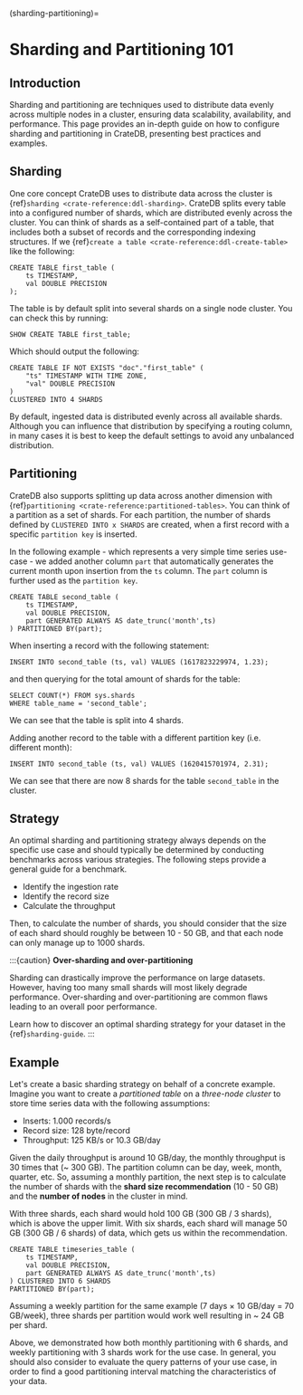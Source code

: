 (sharding-partitioning)=

# Sharding and Partitioning 101

## Introduction

Sharding and partitioning are techniques used to distribute data evenly across
multiple nodes in a cluster, ensuring data scalability, availability, and performance.
This page provides an in-depth guide on how to configure sharding and partitioning in
CrateDB, presenting best practices and examples.

## Sharding

One core concept CrateDB uses to distribute data across the cluster is
{ref}`sharding <crate-reference:ddl-sharding>`. CrateDB splits every table into a
configured number of shards, which are distributed evenly across the cluster.
You can think of shards as a self-contained part of a table, that includes both
a subset of records and the corresponding indexing structures. If we
{ref}`create a table <crate-reference:ddl-create-table>` like the following:

```psql
CREATE TABLE first_table (
    ts TIMESTAMP,
    val DOUBLE PRECISION
);
```

The table is by default split into several shards on a single node cluster.
You can check this by running:

```psql
SHOW CREATE TABLE first_table;
```

Which should output the following:

```psql
CREATE TABLE IF NOT EXISTS "doc"."first_table" (
    "ts" TIMESTAMP WITH TIME ZONE,
    "val" DOUBLE PRECISION
)
CLUSTERED INTO 4 SHARDS
```

By default, ingested data is distributed evenly across all available shards.
Although you can influence that distribution by specifying a routing column, in
many cases it is best to keep the default settings to avoid any unbalanced distribution.

## Partitioning

CrateDB also supports splitting up data across another dimension with
{ref}`partitioning <crate-reference:partitioned-tables>`. You can think of a
partition as a set of shards. For each partition, the number of shards defined
by `CLUSTERED INTO x SHARDS` are created, when a first record with a specific
`partition key` is inserted.

In the following example - which represents a very simple time series use-case
\- we added another column `part` that automatically generates the current
month upon insertion from the `ts` column. The `part` column is further used
as the `partition key`.

```psql
CREATE TABLE second_table (
    ts TIMESTAMP,
    val DOUBLE PRECISION,
    part GENERATED ALWAYS AS date_trunc('month',ts)
) PARTITIONED BY(part);
```

When inserting a record with the following statement:

```psql
INSERT INTO second_table (ts, val) VALUES (1617823229974, 1.23);
```

and then querying for the total amount of shards for the table:

```psql
SELECT COUNT(*) FROM sys.shards
WHERE table_name = 'second_table';
```

We can see that the table is split into 4 shards.

Adding another record to the table with a different partition key (i.e. different
month):

```psql
INSERT INTO second_table (ts, val) VALUES (1620415701974, 2.31);
```

We can see that there are now 8 shards for the table `second_table` in the
cluster.

## Strategy

An optimal sharding and partitioning strategy always depends on the specific
use case and should typically be determined by conducting
benchmarks across various strategies. The following steps provide a general guide
for a benchmark.

- Identify the ingestion rate
- Identify the record size
- Calculate the throughput

Then, to calculate the number of shards, you should consider that the size of each
shard should roughly be between 10 - 50 GB, and that each node can only manage
up to 1000 shards.

:::{caution}
**Over-sharding and over-partitioning**

Sharding can drastically improve the performance on large datasets.
However, having too many small shards will most likely degrade performance.
Over-sharding and over-partitioning are common flaws leading to an overall
poor performance.

Learn how to discover an optimal sharding strategy for your dataset
in the {ref}`sharding-guide`.
:::

## Example

Let's create a basic sharding strategy on behalf of a concrete example. Imagine
you want to create a *partitioned table* on a *three-node cluster* to store
time series data with the following assumptions:

- Inserts: 1.000 records/s
- Record size: 128 byte/record
- Throughput: 125 KB/s or 10.3 GB/day

Given the daily throughput is around 10 GB/day, the monthly throughput is 30 times
that (~ 300 GB). The partition column can be day, week, month, quarter, etc. So,
assuming a monthly partition, the next step is to calculate the number of shards
with the **shard size recommendation** (10 - 50 GB) and the **number of nodes** in
the cluster in mind.

With three shards, each shard would hold 100 GB (300 GB / 3 shards), which is above
the upper limit. With six shards, each shard will manage 50 GB (300 GB / 6 shards)
of data, which gets us within the recommendation.

```psql
CREATE TABLE timeseries_table (
    ts TIMESTAMP,
    val DOUBLE PRECISION,
    part GENERATED ALWAYS AS date_trunc('month',ts)
) CLUSTERED INTO 6 SHARDS
PARTITIONED BY(part);
```

Assuming a weekly partition for the same example (7 days × 10 GB/day = 70 GB/week),
three shards per partition would work well resulting in ~ 24 GB per shard.

Above, we demonstrated how both monthly partitioning with 6 shards, and weekly
partitioning with 3 shards work for the use case. In general, you should also
consider to evaluate the query patterns of your use case, in order to find a
good partitioning interval matching the characteristics of your data.
